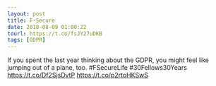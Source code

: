 ```yaml
---
layout: post
title: F-Secure
date: 2018-08-09 01:00:22
tourl: https://t.co/fsJY27uDKB
tags: [GDPR]
---
```

If you spent the last year thinking about the GDPR, you might feel like jumping out of a plane, too. #FSecureLife #30Fellows30Years
https://t.co/Df2SjsDvtP https://t.co/p2rtoHKSwS